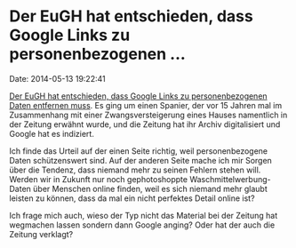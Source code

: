 Der EuGH hat entschieden, dass Google Links zu personenbezogenen \...
=====================================================================

Date: 2014-05-13 19:22:41

[Der EuGH hat entschieden, dass Google Links zu personenbezogenen Daten
entfernen muss](http://www.heise.de/-2188014). Es ging um einen Spanier,
der vor 15 Jahren mal im Zusammenhang mit einer Zwangsversteigerung
eines Hauses namentlich in der Zeitung erwähnt wurde, und die Zeitung
hat ihr Archiv digitalisiert und Google hat es indiziert.

Ich finde das Urteil auf der einen Seite richtig, weil personenbezogene
Daten schützenswert sind. Auf der anderen Seite mache ich mir Sorgen
über die Tendenz, dass niemand mehr zu seinen Fehlern stehen will.
Werden wir in Zukunft nur noch gephotoshoppte Waschmittelwerbung-Daten
über Menschen online finden, weil es sich niemand mehr glaubt leisten zu
können, dass da mal ein nicht perfektes Detail online ist?

Ich frage mich auch, wieso der Typ nicht das Material bei der Zeitung
hat wegmachen lassen sondern dann Google anging? Oder hat der auch die
Zeitung verklagt?
